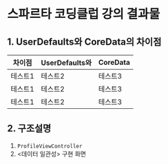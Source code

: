 # 스파르타 코딩클럽 강의  결과물
## 1. UserDefaults와 CoreData의 차이점
|차이점|UserDefaults와|CoreData|
|------|---|---|
|테스트1|테스트2|테스트3|
|테스트1|테스트2|테스트3|
|테스트1|테스트2|테스트3|
## 2. 구조설명
1. `ProfileViewController`
2. <데이터 일관성> 구현 화면

